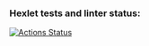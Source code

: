 ### Hexlet tests and linter status:
[![Actions Status](https://github.com/Minival1/frontend-project-lvl4/workflows/hexlet-check/badge.svg)](https://github.com/Minival1/frontend-project-lvl4/actions)